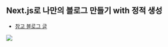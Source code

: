 ## Next.js로 나만의 블로그 만들기 with 정적 생성

- [참고 블로그 글](https://miryang.dev/blog/build-blog-with-nextjs)

![](https://miryang.dev/posts/build-blog-with-nextjs/1.gif)
